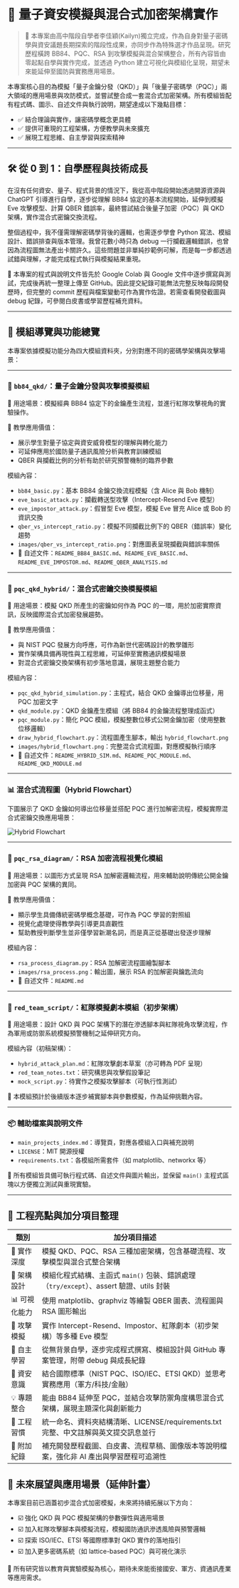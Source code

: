 # 🧠 量子資安模擬與混合式加密架構實作

> 📌 本專案由高中階段自學者李佳穎(Kailyn)獨立完成，作為自身對量子密碼學與資安議題長期探索的階段性成果，亦同步作為特殊選才作品呈現。研究歷程橫跨 BB84、PQC、RSA 到攻擊模擬與混合架構整合，所有內容皆由零起點自學與實作完成，並透過 Python 建立可視化與模組化呈現，期望未來能延伸至國防與實務應用場景。

本專案核心目的為模擬「量子金鑰分發（QKD）」與「後量子密碼學（PQC）」兩大領域的應用場景與攻防模式，並嘗試整合成一套混合式加密架構。所有模組皆配有程式碼、圖示、自述文件與執行說明，期望達成以下幾點目標：

- ✅ 結合理論與實作，讓密碼學概念更具體  
- ✅ 提供可重現的工程架構，方便教學與未來擴充  
- ✅ 展現工程思維、自主學習與探索精神

---

## 🛠️ 從 0 到 1：自學歷程與技術成長

在沒有任何資安、量子、程式背景的情況下，我從高中階段開始透過開源資源與 ChatGPT 引導進行自學，逐步從理解 BB84 協定的基本流程開始，延伸到模擬 Eve 攻擊模型、計算 QBER 錯誤率，最終嘗試結合後量子加密（PQC）與 QKD 架構，實作混合式密鑰交換流程。

整個過程中，我不僅需理解密碼學背後的邏輯，也需逐步學會 Python 寫法、模組設計、錯誤排查與版本管理。我曾花數小時只為 debug 一行攔截邏輯錯誤，也曾因為流程圖無法產出卡關許久。這些問題並非單純抄範例可解，而是每一步都透過試錯與理解，才能完成程式執行與模擬結果重現。

📝 本專案的程式與說明文件皆先於 Google Colab 與 Google 文件中逐步撰寫與測試，完成後再統一整理上傳至 GitHub。因此提交紀錄可能無法完整反映每段開發歷時，但完整的 commit 歷程與檔案變動可作為實作佐證。若需查看開發截圖與 debug 紀錄，可參閱白皮書或學習歷程補充資料。

---

## 🧩 模組導覽與功能總覽

本專案依據模擬功能分為四大模組資料夾，分別對應不同的密碼學架構與攻擊場景：

---

### 🔐 `bb84_qkd/`：量子金鑰分發與攻擊模擬模組

📘 用途場景：模擬經典 BB84 協定下的金鑰產生流程，並進行紅隊攻擊視角的實驗操作。

🎯 教學應用價值：
- 展示學生對量子協定與資安威脅模型的理解與轉化能力
- 可延伸應用於國防量子通訊風險分析與教育訓練模組
- QBER 與攔截比例的分析有助於研究預警機制的臨界參數

模組內容：
- `bb84_basic.py`：基本 BB84 金鑰交換流程模擬（含 Alice 與 Bob 機制）
- `eve_basic_attack.py`：攔截轉送型攻擊（Intercept-Resend Eve 模型）
- `eve_impostor_attack.py`：假冒型 Eve 模型，模擬 Eve 冒充 Alice 或 Bob 的資訊交換
- `qber_vs_intercept_ratio.py`：模擬不同攔截比例下的 QBER（錯誤率）變化趨勢
- `images/qber_vs_intercept_ratio.png`：對應圖表呈現攔截與錯誤率關係
- 📘 自述文件：`README_BB84_BASIC.md`、`README_EVE_BASIC.md`、`README_EVE_IMPOSTOR.md`、`README_QBER_ANALYSIS.md`

---

### 🔄 `pqc_qkd_hybrid/`：混合式密鑰交換模擬模組

📘 用途場景：模擬 QKD 所產生的密鑰如何作為 PQC 的一環，用於加密實際資訊，反映國際混合式加密發展趨勢。

🎯 教學應用價值：
- 與 NIST PQC 發展方向呼應，可作為新世代密碼設計的教學雛形
- 實作架構具備再現性與工程思維，可延伸至實務通訊模擬場景
- 對混合式密鑰交換架構有初步落地意識，展現主題整合能力

模組內容：
- `pqc_qkd_hybrid_simulation.py`：主程式，結合 QKD 金鑰導出位移量，用 PQC 加密文字
- `qkd_module.py`：QKD 金鑰產生模組（將 BB84 的金鑰流程整理成函式）
- `pqc_module.py`：簡化 PQC 模組，模擬整數位移式公開金鑰加密（使用整數位移邏輯）
- `draw_hybrid_flowchart.py`：流程圖產生腳本，輸出 `hybrid_flowchart.png`
- `images/hybrid_flowchart.png`：完整混合式流程圖，對應模擬執行順序
- 📘 自述文件：`README_HYBRID_SIM.md`、`README_PQC_MODULE.md`、`README_QKD_MODULE.md`

---

### 📊 混合式流程圖（Hybrid Flowchart）

下圖展示了 QKD 金鑰如何導出位移量並搭配 PQC 進行加解密流程，模擬實際混合式密鑰交換應用場景：

![Hybrid Flowchart](./pqc_qkd_hybrid/images/hybrid_flowchart.png)

---

### 🔑 `pqc_rsa_diagram/`：RSA 加密流程視覺化模組

📘 用途場景：以圖形方式呈現 RSA 加解密邏輯流程，用來輔助說明傳統公開金鑰加密與 PQC 架構的異同。

🎯 教學應用價值：
- 顯示學生具備傳統密碼學概念基礎，可作為 PQC 學習的對照組
- 視覺化處理使得教學與引導更具直觀性
- 幫助教授判斷學生並非僅學習新潮名詞，而是真正從基礎出發逐步理解

模組內容：
- `rsa_process_diagram.py`：RSA 加解密流程圖繪製腳本
- `images/rsa_process.png`：輸出圖，展示 RSA 的加解密與鑰匙流向
- 📘 自述文件：`README.md`

---

### 🧪 `red_team_script/`：紅隊模擬劇本模組（初步架構）

📘 用途場景：設計 QKD 與 PQC 架構下的潛在滲透腳本與紅隊視角攻擊流程，作為軍用或防禦系統模擬預警機制之延伸研究方向。

模組內容（初稿架構）：
- `hybrid_attack_plan.md`：紅隊攻擊劇本草案（亦可轉為 PDF 呈現）
- `red_team_notes.txt`：研究構思與攻擊假設筆記
- `mock_script.py`：待實作之模擬攻擊腳本（可執行性測試）

🔧 本模組預計於後續版本逐步補實腳本與參數模擬，作為延伸挑戰內容。

---

### 📦 輔助檔案與說明文件

- `main_projects_index.md`：導覽頁，對應各模組入口與補充說明  
- `LICENSE`：MIT 開源授權  
- `requirements.txt`：各模組所需套件（如 matplotlib、networkx 等）

📌 所有模組皆具備可執行程式碼、自述文件與圖片輸出，並保留 `main()` 主程式區塊以方便獨立測試與重現實驗。

---

## 🌟 工程亮點與加分項目整理

| 類別       | 加分項目描述                                                        |
| -------- | ------------------------------------------------------------- |
| 🎯 實作深度  | 模擬 QKD、PQC、RSA 三種加密架構，包含基礎流程、攻擊模型與混合式整合架構                     |
| 🧩 架構設計  | 模組化程式結構、主函式 `main()` 包裝、錯誤處理（`try/except`）、assert 驗證、utils 封裝 |
| 📊 可視化能力 | 使用 matplotlib、graphviz 等繪製 QBER 圖表、流程圖與 RSA 圖形輸出              |
| 🧪 攻擊模擬  | 實作 Intercept-Resend、Impostor、紅隊劇本（初步架構）等多種 Eve 模型             |
| 🧠 自主學習  | 從無背景自學，逐步完成程式撰寫、模組設計與 GitHub 專案管理，附帶 debug 與成長紀錄              |
| 🔐 資安意識  | 結合國際標準（NIST PQC、ISO/IEC、ETSI QKD）並思考實務應用（軍方/科技/金融）            |
| 💡 專題整合  | 能由 BB84 延伸至 PQC，並結合攻擊防禦角度構思混合式架構，展現主題深化與創新能力                  |
| 🧰 工程習慣  | 統一命名、資料夾結構清晰、LICENSE/requirements.txt 完整、中文註解與英文提交訊息並行        |
| 📝 附加紀錄  | 補充開發歷程截圖、白皮書、流程草稿、圖像版本等說明檔案，強化非 AI 產出與學習歷程可追溯性                |


## 🔭 未來展望與應用場景（延伸計畫）

本專案目前已涵蓋初步混合式加密模擬，未來將持續拓展以下方向：

- ☑️ 強化 QKD 與 PQC 模擬架構的參數彈性與適用場景  
- ☑️ 加入紅隊攻擊腳本與模擬流程，模擬國防通訊滲透風險與預警邏輯  
- ☑️ 探索 ISO/IEC、ETSI 等國際標準對 QKD 實作的落地指引  
- ☑️ 加入更多密碼系統（如 lattice-based PQC）與可視化演示  

📌 所有研究皆以教育與實驗模擬為核心，期待未來能銜接國安、軍方、資通訊產業等應用需求。

